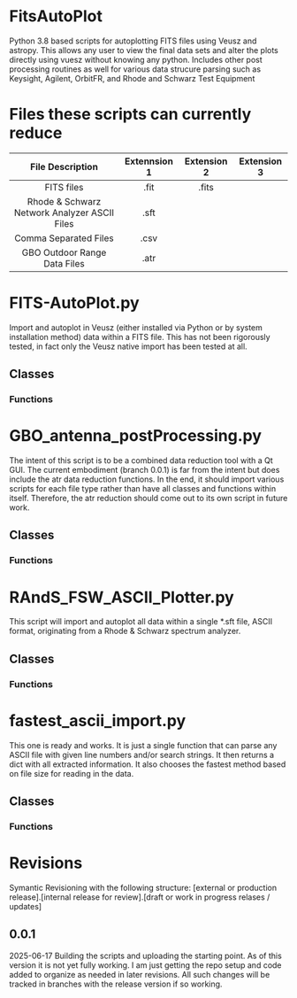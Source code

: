 # FitsAutoPlot
Python 3.8 based scripts for autoplotting FITS files using Veusz and astropy. This allows any user to view the final data sets and alter the plots directly using vuesz without knowing any python. Includes other post processing routines as well for various data strucure parsing such as Keysight, Agilent, OrbitFR, and Rhode and Schwarz Test Equipment

# Files these scripts can currently reduce


| File Description | Extennsion 1 | Extension 2| Extension 3 |
| :----: | :----: | :----: | :----: |
| FITS files | .fit | .fits | |
| Rhode & Schwarz Network Analyzer ASCII Files | .sft | | |
| Comma Separated Files | .csv | | |
| GBO Outdoor Range Data Files | .atr | | |


# FITS-AutoPlot.py
Import and autoplot in Veusz (either installed via Python or by system installation method) data within a FITS file.
This has not been rigorously tested, in fact only the Veusz native import has been tested at all.

## Classes

### Functions

# GBO_antenna_postProcessing.py
The intent of this script is to be a combined data reduction tool with a Qt GUI.
The current embodiment (branch 0.0.1) is far from the intent but does include the atr data reduction functions.
In the end, it should import various scripts for each file type rather than have all classes and functions within itself.
Therefore, the atr reduction should come out to its own script in future work.

## Classes

### Functions

# RAndS_FSW_ASCII_Plotter.py
This script will import and autoplot all data within a single *.sft file, ASCII format, originating from a Rhode & Schwarz spectrum analyzer.

## Classes

### Functions

# fastest_ascii_import.py
This one is ready and works. It is just a single function that can parse any ASCII file with given line numbers and/or search strings. It then returns a dict with all extracted information.
It also chooses the fastest method based on file size for reading in the data.

## Classes

### Functions


# Revisions
Symantic Revisioning with the following structure: [external or production release].[internal release for review].[draft or work in progress relases / updates]

## 0.0.1
2025-06-17
Building the scripts and uploading the starting point. As of this version it is not yet fully working. I am just getting the repo setup and code added to organize as needed in later revisions. All such changes will be tracked in branches with the release version if so working.
